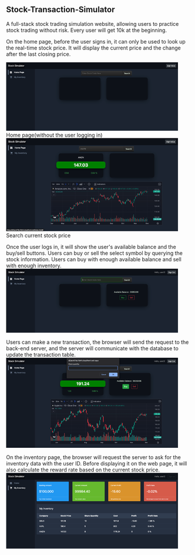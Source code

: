 ## Stock-Transaction-Simulator
A full-stack stock trading simulation website, allowing users to practice stock trading without risk. Every user will get 10k at the beginning.

On the home page, before the user signs in, it can only be used to look up the real-time stock price. It will display the current price and the change after the last closing price.

![This is an image](https://github.com/CyanHsu/Stock-Transaction-Simulator/blob/main/Home%20page%20without%20logging%20in.png)
Home page(without the user logging in)
![This is an image](https://github.com/CyanHsu/Stock-Transaction-Simulator/blob/main/Search1.png)
Search current stock price

Once the user logs in, it will show the user's available balance and the buy/sell buttons. Users can buy or sell the select symbol by querying the stock information. Users can buy with enough available balance and sell with enough inventory.
![This is an image](https://github.com/CyanHsu/Stock-Transaction-Simulator/blob/main/After%20logging%20in.png)

Users can make a new transaction, the browser will send the request to the back-end server, and the server will communicate with the database to update the transaction table.
![This is an image](https://github.com/CyanHsu/Stock-Transaction-Simulator/blob/main/buy.png)

On the inventory page, the browser will request the server to ask for the inventory data with the user ID. Before displaying it on the web page, it will also calculate the reward rate based on the current stock price. 
![This is an image](https://github.com/CyanHsu/Stock-Transaction-Simulator/blob/main/Inventory.png)

